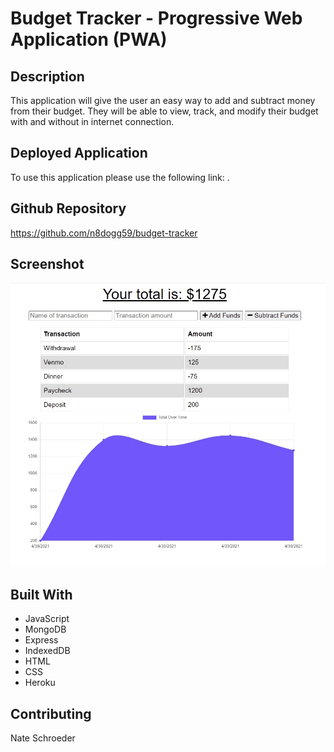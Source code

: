 # Budget Tracker - Progressive Web Application (PWA)

## Description
This application will give the user an easy way to add and subtract money from their budget.  They will be able to view, track, and modify their budget with and without in internet connection.

## Deployed Application
To use this application please use the following link: .

## Github Repository
https://github.com/n8dogg59/budget-tracker

## Screenshot
![screenshot of budget-tracker homepage](public\screenshots\homepage.jpg)

## Built With
* JavaScript
* MongoDB
* Express
* IndexedDB
* HTML
* CSS
* Heroku

## Contributing
Nate Schroeder